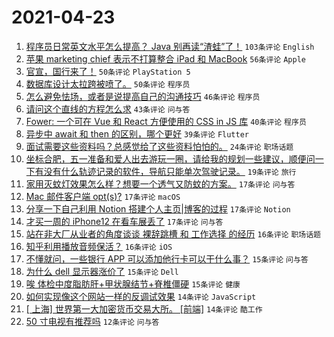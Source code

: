 # 2021-04-23

1. [程序员日常英文水平怎么提高？ Java 别再读“渣蛙”了！](https://www.v2ex.com/t/772621) `103条评论` `English`
1. [苹果 marketing chief 表示不打算整合 iPad 和 MacBook](https://www.v2ex.com/t/772612) `56条评论` `Apple`
1. [官宣，国行来了！](https://www.v2ex.com/t/772651) `50条评论` `PlayStation 5`
1. [数据库设计太拉跨被喷了。](https://www.v2ex.com/t/772712) `50条评论` `程序员`
1. [怎么避免怯场，或者是说提高自己的沟通技巧](https://www.v2ex.com/t/772652) `46条评论` `程序员`
1. [请问这个直线的方程怎么求](https://www.v2ex.com/t/772618) `43条评论` `问与答`
1. [Fower: 一个可在 Vue 和 React 方便使用的 CSS in JS 库](https://www.v2ex.com/t/772656) `40条评论` `程序员`
1. [异步中 await 和 then 的区别，哪个更好](https://www.v2ex.com/t/772610) `39条评论` `Flutter`
1. [面试需要这些资料吗？总感觉给了这些资料怕怕的。](https://www.v2ex.com/t/772632) `24条评论` `职场话题`
1. [坐标合肥，五一准备和爱人出去游玩一圈，请给我的规划一些建议，顺便问一下有没有什么轨迹记录的软件，导航只能单次驾驶记录。](https://www.v2ex.com/t/772638) `19条评论` `旅行`
1. [家用灭蚊灯效果怎么样？想要一个透气又防蚊的方案。](https://www.v2ex.com/t/772702) `17条评论` `问与答`
1. [Mac 邮件客户端 opt(s)?](https://www.v2ex.com/t/772700) `17条评论` `macOS`
1. [分享一下自己利用 Notion 搭建个人主页|博客的过程](https://www.v2ex.com/t/772693) `17条评论` `Notion`
1. [才买一周的 iPhone12 在看车展丢了](https://www.v2ex.com/t/772692) `17条评论` `问与答`
1. [站在非大厂从业者的角度谈谈 裸辞跳槽 和 工作选择 的经历](https://www.v2ex.com/t/772748) `16条评论` `职场话题`
1. [知乎利用播放音频保活？](https://www.v2ex.com/t/772704) `16条评论` `iOS`
1. [不懂就问，一些银行 APP 可以添加他行卡可以干什么事？](https://www.v2ex.com/t/772730) `15条评论` `问与答`
1. [为什么 dell 显示器涨价了](https://www.v2ex.com/t/772660) `15条评论` `Dell`
1. [唉 体检中度脂肪肝+甲状腺结节+脊椎僵硬](https://www.v2ex.com/t/772614) `15条评论` `健康`
1. [如何实现像这个网站一样的反调试效果](https://www.v2ex.com/t/772689) `14条评论` `JavaScript`
1. [[ 上海] 世界第一大加密货币交易大所。 [前端]](https://www.v2ex.com/t/772672) `14条评论` `酷工作`
1. [50 寸电视有推荐吗](https://www.v2ex.com/t/772705) `12条评论` `问与答`
